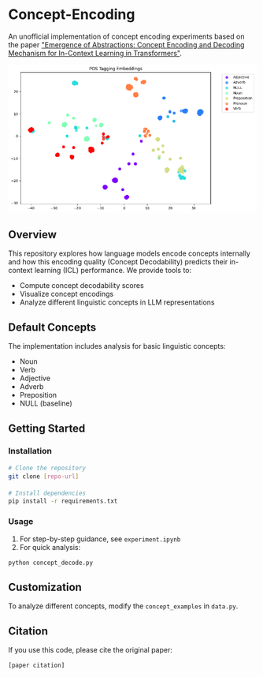 # Concept-Encoding

An unofficial implementation of concept encoding experiments based on the paper ["Emergence of Abstractions: Concept Encoding and Decoding Mechanism for In-Context Learning in Transformers"](paper_link).

![concept_decodability](img/vis.png)

## Overview

This repository explores how language models encode concepts internally and how this encoding quality (Concept Decodability) predicts their in-context learning (ICL) performance. We provide tools to:
- Compute concept decodability scores
- Visualize concept encodings
- Analyze different linguistic concepts in LLM representations

## Default Concepts
The implementation includes analysis for basic linguistic concepts:
- Noun
- Verb
- Adjective
- Adverb
- Preposition
- NULL (baseline)

## Getting Started

### Installation
```bash
# Clone the repository
git clone [repo-url]

# Install dependencies
pip install -r requirements.txt
```

### Usage
1. For step-by-step guidance, see `experiment.ipynb`
2. For quick analysis:
```bash
python concept_decode.py
```

## Customization
To analyze different concepts, modify the `concept_examples` in `data.py`.

## Citation
If you use this code, please cite the original paper:
```
[paper citation]
```


